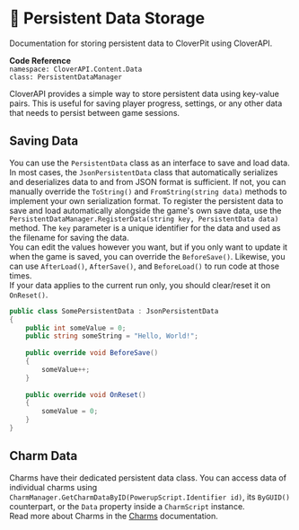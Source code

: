 # 💾 Persistent Data Storage

<show-structure for="chapter" depth="2"/>

<link-summary>
Documentation for storing persistent data to CloverPit using CloverAPI.
</link-summary>

**Code Reference**  
`namespace: CloverAPI.Content.Data`  
`class: PersistentDataManager`

CloverAPI provides a simple way to store persistent data using key-value pairs. This is useful for saving player
progress, settings, or any other data that needs to persist between game sessions.

## Saving Data

You can use the `PersistentData` class as an interface to save and load data. In most cases, the `JsonPersistentData`
class that automatically serializes and deserializes data to and from JSON format is sufficient. If not, you can
manually override the `ToString()` and `FromString(string data)` methods to implement your own serialization format.
To register the persistent data to save and load automatically alongside the game's own save data, use the
`PersistentDataManager.RegisterData(string key, PersistentData data)` method. The `key` parameter is a unique identifier for
the data and used as the filename for saving the data.  
You can edit the values however you want, but if you only want to update it when the game is saved, you can override the
`BeforeSave()`. Likewise, you can use `AfterLoad()`, `AfterSave()`, and `BeforeLoad()` to run code at those times.  
If your data applies to the current run only, you should clear/reset it on `OnReset()`.

```C#
public class SomePersistentData : JsonPersistentData
{
    public int someValue = 0;
    public string someString = "Hello, World!";
    
    public override void BeforeSave()
    {
        someValue++;
    }
    
    public override void OnReset()
    {
        someValue = 0;
    }
}
```

## Charm Data

Charms have their dedicated persistent data class. You can access data of individual charms using
`CharmManager.GetCharmDataByID(PowerupScript.Identifier id)`, its `ByGUID()` counterpart, or the `Data` property inside
a `CharmScript` instance.  
Read more about Charms in the [Charms](Charms.md) documentation.